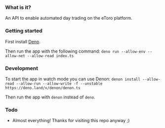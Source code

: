 ### What is it?

An API to enable automated day trading on the eToro platform.

### Getting started

First install [Deno](https://deno.land).

Then run the app with the following command:
`deno run --allow-env --allow-net --allow-read index.ts`

### Development

To start the app in watch mode you can use Denon:
`denon install --allow-read --allow-run --allow-write -f --unstable https://deno.land/x/denon/denon.ts`

Then run the app with `denon` instead of `deno`.

### Todo

- Almost everything! Thanks for visiting this repo anyway ;)
